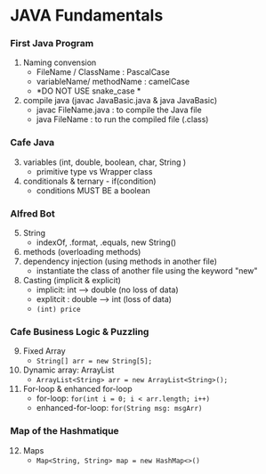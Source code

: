 # JAVA Fundamentals
### First Java Program
1. Naming convension 
    - FileName / ClassName : PascalCase
    - variableName/ methodName : camelCase
    - *DO NOT USE snake_case *
2. compile java (javac JavaBasic.java   & java JavaBasic)
    - javac FileName.java : to compile the Java file
    - java FileName : to run the compiled file (.class)
### Cafe Java
3. variables (int, double, boolean, char, String )
    - primitive type vs Wrapper class
4. conditionals & ternary - if(condition)
    - conditions MUST BE a boolean
### Alfred Bot
5. String 
    - indexOf, .format, .equals, new String() 
6. methods (overloading methods)
7. dependency injection (using methods in another file)
    - instantiate the class of another file using the keyword "new"
8. Casting (implicit & explicit)
    - implicit:  int --> double (no loss of data)
    - explitcit : double --> int (loss of data) 
    - ```(int) price```
### Cafe Business Logic & Puzzling
9. Fixed Array
    - ```String[] arr = new String[5];```
10. Dynamic array: ArrayList
    - ```ArrayList<String> arr = new ArrayList<String>(); ```
11. For-loop & enhanced for-loop
    - for-loop: ```for(int i = 0; i < arr.length; i++)```
    - enhanced-for-loop: ```for(String msg: msgArr)```
### Map of the Hashmatique
12. Maps 
    - ```Map<String, String> map = new HashMap<>()```